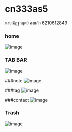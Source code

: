 # cn333as5
นายณัฏฐกฤตย์ คงแก้ว 6210612849
 
 ### home
![image](https://user-images.githubusercontent.com/60337826/167178399-c948f7d6-5f89-466a-b5e5-24ca0b5bbf45.png)


### TAB BAR
![image](https://user-images.githubusercontent.com/60337826/167178356-be188497-91ba-45a1-a4ef-30d194f91a24.png)



###note
![image](https://user-images.githubusercontent.com/60337826/167178518-fb9c8437-8240-4cbf-9666-bfa493ecafe9.png)

###tag 
![image](https://user-images.githubusercontent.com/60337826/167178551-6645295d-923b-45b6-914f-3a9f66bd4f67.png)

###contact 
![image](https://user-images.githubusercontent.com/60337826/167178591-85bea74c-a435-45f3-a6ef-51f415a64569.png)

### Trash
![image](https://user-images.githubusercontent.com/60337826/167178640-d55b7f9e-2e6f-4d9a-9f3c-582d80ce2168.png)
